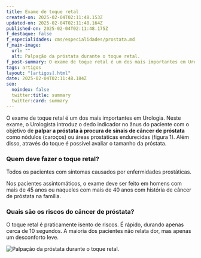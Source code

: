 ```yaml
---
title: Exame de toque retal
created-on: 2025-02-04T02:11:48.153Z
updated-on: 2025-02-04T02:11:48.164Z
published-on: 2025-02-04T02:11:48.175Z
f_destaque: false
f_especialidades: cms/especialidades/prostata.md
f_main-image:
  url: ""
  alt: Palpação da próstata durante o toque retal.
f_post-summary: O exame de toque retal é um dos mais importantes em Urologia.
tags: artigos
layout: "[artigos].html"
date: 2025-02-04T02:11:48.184Z
seo:
  noindex: false
  twitter:title: summary
  twitter:card: summary
---
```

O exame de toque retal é um dos mais importantes em Urologia. Neste exame, o Urologista introduz o dedo indicador no ânus do paciente com o objetivo de **palpar a próstata à procura de sinais de câncer de próstata** como nódulos (caroços) ou áreas prostáticas endurecidas (figura 1). Além disso, através do toque é possível avaliar o tamanho da próstata. 

### Quem deve fazer o toque retal? 

Todos os pacientes com sintomas causados por enfermidades prostáticas.  

Nos pacientes assintomáticos, o exame deve ser feito em homens com mais de 45 anos ou naqueles com mais de 40 anos com história de câncer de próstata na família. 

### Quais são os riscos do câncer de próstata? 

O toque retal é praticamente isento de riscos. É rápido, durando apenas cerca de 10 segundos. A maioria dos pacientes não relata dor, mas apenas um desconforto leve.

![Palpação da próstata durante o toque retal.](/assets/images/palpação-da-próstata-durante-o-toque-retal.png "Palpação da próstata durante o toque retal.")